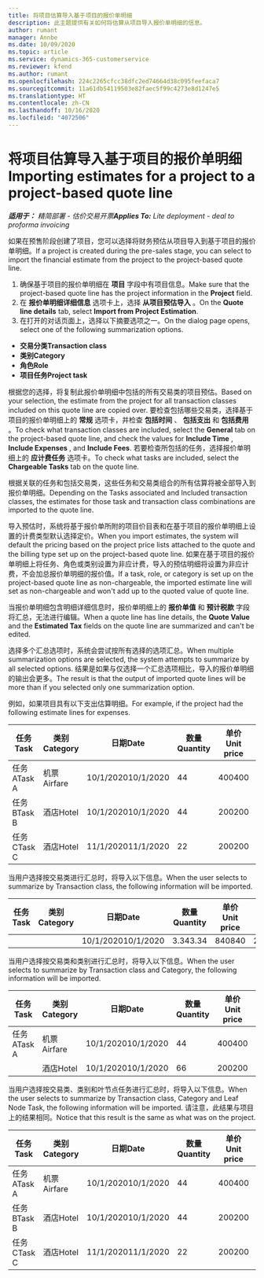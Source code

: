 ```yaml
---
title: 将项目估算导入基于项目的报价单明细
description: 此主题提供有关如何将估算从项目导入报价单明细的信息。
author: rumant
manager: Annbe
ms.date: 10/09/2020
ms.topic: article
ms.service: dynamics-365-customerservice
ms.reviewer: kfend
ms.author: rumant
ms.openlocfilehash: 224c2265cfcc38dfc2ed74664d38c095feefaca7
ms.sourcegitcommit: 11a61db54119503e82faec5f99c4273e8d1247e5
ms.translationtype: HT
ms.contentlocale: zh-CN
ms.lasthandoff: 10/16/2020
ms.locfileid: "4072506"
---
```

# <a name="importing-estimates-for-a-project-to-a-project-based-quote-line"></a><span data-ttu-id="186d6-103">将项目估算导入基于项目的报价单明细</span><span class="sxs-lookup"><span data-stu-id="186d6-103">Importing estimates for a project to a project-based quote line</span></span>

<span data-ttu-id="186d6-104">_**适用于：** 精简部署 - 估价交易开票_</span><span class="sxs-lookup"><span data-stu-id="186d6-104">_**Applies To:** Lite deployment - deal to proforma invoicing_</span></span>

<span data-ttu-id="186d6-105">如果在预售阶段创建了项目，您可以选择将财务预估从项目导入到基于项目的报价单明细。</span><span class="sxs-lookup"><span data-stu-id="186d6-105">If a project is created during the pre-sales stage, you can select to import the financial estimate from the project to the project-based quote line.</span></span>

1. <span data-ttu-id="186d6-106">确保基于项目的报价单明细在 **项目** 字段中有项目信息。</span><span class="sxs-lookup"><span data-stu-id="186d6-106">Make sure that the project-based quote line has the project information in the **Project** field.</span></span>
2. <span data-ttu-id="186d6-107">在 **报价单明细详细信息** 选项卡上，选择 **从项目预估导入** 。</span><span class="sxs-lookup"><span data-stu-id="186d6-107">On the **Quote line details** tab, select **Import from Project Estimation**.</span></span>
3. <span data-ttu-id="186d6-108">在打开的对话页面上，选择以下摘要选项之一。</span><span class="sxs-lookup"><span data-stu-id="186d6-108">On the dialog page opens, select one of the following summarization options.</span></span>

  - <span data-ttu-id="186d6-109">**交易分类**</span><span class="sxs-lookup"><span data-stu-id="186d6-109">**Transaction class**</span></span>
  - <span data-ttu-id="186d6-110">**类别**</span><span class="sxs-lookup"><span data-stu-id="186d6-110">**Category**</span></span>
  - <span data-ttu-id="186d6-111">**角色**</span><span class="sxs-lookup"><span data-stu-id="186d6-111">**Role**</span></span> 
  - <span data-ttu-id="186d6-112">**项目任务**</span><span class="sxs-lookup"><span data-stu-id="186d6-112">**Project task**</span></span>

<span data-ttu-id="186d6-113">根据您的选择，将复制此报价单明细中包括的所有交易类的项目预估。</span><span class="sxs-lookup"><span data-stu-id="186d6-113">Based on your selection, the estimate from the project for all transaction classes included on this quote line are copied over.</span></span> <span data-ttu-id="186d6-114">要检查包括哪些交易类，选择基于项目的报价单明细上的 **常规** 选项卡，并检查 **包括时间** 、 **包括支出** 和 **包括费用** 。</span><span class="sxs-lookup"><span data-stu-id="186d6-114">To check what transaction classes are included, select the **General** tab on the project-based quote line, and check the values for **Include Time** , **Include Expenses** , and **Include Fees**.</span></span>  <span data-ttu-id="186d6-115">若要检查所包括的任务，选择报价单明细上的 **应计费任务** 选项卡。</span><span class="sxs-lookup"><span data-stu-id="186d6-115">To check what tasks are included, select the **Chargeable Tasks** tab on the quote line.</span></span>

<span data-ttu-id="186d6-116">根据关联的任务和包括交易类，这些任务和交易类组合的所有估算将被全部导入到报价单明细。</span><span class="sxs-lookup"><span data-stu-id="186d6-116">Depending on the Tasks associated and Included transaction classes, the estimates for those task and transaction class combinations are imported to the quote line.</span></span>

<span data-ttu-id="186d6-117">导入预估时，系统将基于报价单所附的项目价目表和在基于项目的报价单明细上设置的计费类型默认选择定价。</span><span class="sxs-lookup"><span data-stu-id="186d6-117">When you import estimates, the system will default the pricing based on the project price lists attached to the quote and the billing type set up on the project-based quote line.</span></span> <span data-ttu-id="186d6-118">如果在基于项目的报价单明细上将任务、角色或类别设置为非应计费，导入的预估明细将设置为非应计费，不会加总报价单明细的报价值。</span><span class="sxs-lookup"><span data-stu-id="186d6-118">If a task, role, or category is set up on the project-based quote line as non-chargeable, the imported estimate line will set as non-chargeable and won't add up to the quoted value of quote line.</span></span>

<span data-ttu-id="186d6-119">当报价单明细包含明细详细信息时，报价单明细上的 **报价单值** 和 **预计税款** 字段将汇总，无法进行编辑。</span><span class="sxs-lookup"><span data-stu-id="186d6-119">When a quote line has line details, the **Quote Value** and the **Estimated Tax** fields on the quote line are summarized and can't be edited.</span></span>

<span data-ttu-id="186d6-120">选择多个汇总选项时，系统会尝试按所有选择的选项汇总。</span><span class="sxs-lookup"><span data-stu-id="186d6-120">When multiple summarization options are selected, the system attempts to summarize by all selected options.</span></span> <span data-ttu-id="186d6-121">结果是如果与仅选择一个汇总选项相比，导入的报价单明细的输出会更多。</span><span class="sxs-lookup"><span data-stu-id="186d6-121">The result is that the output of imported quote lines will be more than if you selected only one summarization option.</span></span>

<span data-ttu-id="186d6-122">例如，如果项目具有以下支出估算明细。</span><span class="sxs-lookup"><span data-stu-id="186d6-122">For example, if the project had the following estimate lines for expenses.</span></span>

| <span data-ttu-id="186d6-123">任务</span><span class="sxs-lookup"><span data-stu-id="186d6-123">Task</span></span> | <span data-ttu-id="186d6-124">类别</span><span class="sxs-lookup"><span data-stu-id="186d6-124">Category</span></span> | <span data-ttu-id="186d6-125">日期</span><span class="sxs-lookup"><span data-stu-id="186d6-125">Date</span></span> | <span data-ttu-id="186d6-126">数量</span><span class="sxs-lookup"><span data-stu-id="186d6-126">Quantity</span></span> | <span data-ttu-id="186d6-127">单价</span><span class="sxs-lookup"><span data-stu-id="186d6-127">Unit price</span></span> | <span data-ttu-id="186d6-128">应收总额</span><span class="sxs-lookup"><span data-stu-id="186d6-128">Amount</span></span> |
| --- | --- | --- | --- | --- | --- |
| <span data-ttu-id="186d6-129">任务 A</span><span class="sxs-lookup"><span data-stu-id="186d6-129">Task A</span></span> | <span data-ttu-id="186d6-130">机票</span><span class="sxs-lookup"><span data-stu-id="186d6-130">Airfare</span></span> | <span data-ttu-id="186d6-131">10/1/2020</span><span class="sxs-lookup"><span data-stu-id="186d6-131">10/1/2020</span></span> | <span data-ttu-id="186d6-132">4</span><span class="sxs-lookup"><span data-stu-id="186d6-132">4</span></span> | <span data-ttu-id="186d6-133">400</span><span class="sxs-lookup"><span data-stu-id="186d6-133">400</span></span> | <span data-ttu-id="186d6-134">1600</span><span class="sxs-lookup"><span data-stu-id="186d6-134">1600</span></span> |
| <span data-ttu-id="186d6-135">任务 B</span><span class="sxs-lookup"><span data-stu-id="186d6-135">Task B</span></span> | <span data-ttu-id="186d6-136">酒店</span><span class="sxs-lookup"><span data-stu-id="186d6-136">Hotel</span></span> | <span data-ttu-id="186d6-137">10/1/2020</span><span class="sxs-lookup"><span data-stu-id="186d6-137">10/1/2020</span></span> | <span data-ttu-id="186d6-138">4</span><span class="sxs-lookup"><span data-stu-id="186d6-138">4</span></span> | <span data-ttu-id="186d6-139">200</span><span class="sxs-lookup"><span data-stu-id="186d6-139">200</span></span> | <span data-ttu-id="186d6-140">800</span><span class="sxs-lookup"><span data-stu-id="186d6-140">800</span></span> |
| <span data-ttu-id="186d6-141">任务 C</span><span class="sxs-lookup"><span data-stu-id="186d6-141">Task C</span></span> | <span data-ttu-id="186d6-142">酒店</span><span class="sxs-lookup"><span data-stu-id="186d6-142">Hotel</span></span> | <span data-ttu-id="186d6-143">11/1/2020</span><span class="sxs-lookup"><span data-stu-id="186d6-143">11/1/2020</span></span> | <span data-ttu-id="186d6-144">2</span><span class="sxs-lookup"><span data-stu-id="186d6-144">2</span></span> | <span data-ttu-id="186d6-145">200</span><span class="sxs-lookup"><span data-stu-id="186d6-145">200</span></span> | <span data-ttu-id="186d6-146">400</span><span class="sxs-lookup"><span data-stu-id="186d6-146">400</span></span> |

<span data-ttu-id="186d6-147">当用户选择按交易类进行汇总时，将导入以下信息。</span><span class="sxs-lookup"><span data-stu-id="186d6-147">When the user selects to summarize by Transaction class, the following information will be imported.</span></span>

| <span data-ttu-id="186d6-148">任务</span><span class="sxs-lookup"><span data-stu-id="186d6-148">Task</span></span> | <span data-ttu-id="186d6-149">类别</span><span class="sxs-lookup"><span data-stu-id="186d6-149">Category</span></span> | <span data-ttu-id="186d6-150">日期</span><span class="sxs-lookup"><span data-stu-id="186d6-150">Date</span></span> | <span data-ttu-id="186d6-151">数量</span><span class="sxs-lookup"><span data-stu-id="186d6-151">Quantity</span></span> | <span data-ttu-id="186d6-152">单价</span><span class="sxs-lookup"><span data-stu-id="186d6-152">Unit price</span></span> | <span data-ttu-id="186d6-153">应收总额</span><span class="sxs-lookup"><span data-stu-id="186d6-153">Amount</span></span> |
| --- | --- | --- | --- | --- | --- |
|||<span data-ttu-id="186d6-154">10/1/2020</span><span class="sxs-lookup"><span data-stu-id="186d6-154">10/1/2020</span></span> | <span data-ttu-id="186d6-155">3.34</span><span class="sxs-lookup"><span data-stu-id="186d6-155">3.34</span></span> | <span data-ttu-id="186d6-156">840</span><span class="sxs-lookup"><span data-stu-id="186d6-156">840</span></span> | <span data-ttu-id="186d6-157">2800</span><span class="sxs-lookup"><span data-stu-id="186d6-157">2800</span></span> |

<span data-ttu-id="186d6-158">当用户选择按交易类和类别进行汇总时，将导入以下信息。</span><span class="sxs-lookup"><span data-stu-id="186d6-158">When the user selects to summarize by Transaction class and Category, the following information will be imported.</span></span>

| <span data-ttu-id="186d6-159">任务</span><span class="sxs-lookup"><span data-stu-id="186d6-159">Task</span></span> | <span data-ttu-id="186d6-160">类别</span><span class="sxs-lookup"><span data-stu-id="186d6-160">Category</span></span> | <span data-ttu-id="186d6-161">日期</span><span class="sxs-lookup"><span data-stu-id="186d6-161">Date</span></span> | <span data-ttu-id="186d6-162">数量</span><span class="sxs-lookup"><span data-stu-id="186d6-162">Quantity</span></span> | <span data-ttu-id="186d6-163">单价</span><span class="sxs-lookup"><span data-stu-id="186d6-163">Unit price</span></span> | <span data-ttu-id="186d6-164">应收总额</span><span class="sxs-lookup"><span data-stu-id="186d6-164">Amount</span></span> |
| --- | --- | --- | --- | --- | --- |
| <span data-ttu-id="186d6-165">任务 A</span><span class="sxs-lookup"><span data-stu-id="186d6-165">Task A</span></span> | <span data-ttu-id="186d6-166">机票</span><span class="sxs-lookup"><span data-stu-id="186d6-166">Airfare</span></span> | <span data-ttu-id="186d6-167">10/1/2020</span><span class="sxs-lookup"><span data-stu-id="186d6-167">10/1/2020</span></span> | <span data-ttu-id="186d6-168">4</span><span class="sxs-lookup"><span data-stu-id="186d6-168">4</span></span> | <span data-ttu-id="186d6-169">400</span><span class="sxs-lookup"><span data-stu-id="186d6-169">400</span></span> | <span data-ttu-id="186d6-170">1600</span><span class="sxs-lookup"><span data-stu-id="186d6-170">1600</span></span> |
| | <span data-ttu-id="186d6-171">酒店</span><span class="sxs-lookup"><span data-stu-id="186d6-171">Hotel</span></span> | <span data-ttu-id="186d6-172">10/1/2020</span><span class="sxs-lookup"><span data-stu-id="186d6-172">10/1/2020</span></span> | <span data-ttu-id="186d6-173">6</span><span class="sxs-lookup"><span data-stu-id="186d6-173">6</span></span> | <span data-ttu-id="186d6-174">200</span><span class="sxs-lookup"><span data-stu-id="186d6-174">200</span></span> | <span data-ttu-id="186d6-175">1200</span><span class="sxs-lookup"><span data-stu-id="186d6-175">1200</span></span> |

<span data-ttu-id="186d6-176">当用户选择按交易类、类别和叶节点任务进行汇总时，将导入以下信息。</span><span class="sxs-lookup"><span data-stu-id="186d6-176">When the user selects to summarize by Transaction class, Category and Leaf Node Task, the following information will be imported.</span></span> <span data-ttu-id="186d6-177">请注意，此结果与项目上的结果相同。</span><span class="sxs-lookup"><span data-stu-id="186d6-177">Notice that this result is the same as what was on the project.</span></span>

| <span data-ttu-id="186d6-178">任务</span><span class="sxs-lookup"><span data-stu-id="186d6-178">Task</span></span> | <span data-ttu-id="186d6-179">类别</span><span class="sxs-lookup"><span data-stu-id="186d6-179">Category</span></span> | <span data-ttu-id="186d6-180">日期</span><span class="sxs-lookup"><span data-stu-id="186d6-180">Date</span></span> | <span data-ttu-id="186d6-181">数量</span><span class="sxs-lookup"><span data-stu-id="186d6-181">Quantity</span></span> | <span data-ttu-id="186d6-182">单价</span><span class="sxs-lookup"><span data-stu-id="186d6-182">Unit price</span></span> | <span data-ttu-id="186d6-183">应收总额</span><span class="sxs-lookup"><span data-stu-id="186d6-183">Amount</span></span> |
| --- | --- | --- | --- | --- | --- |
| <span data-ttu-id="186d6-184">任务 A</span><span class="sxs-lookup"><span data-stu-id="186d6-184">Task A</span></span> | <span data-ttu-id="186d6-185">机票</span><span class="sxs-lookup"><span data-stu-id="186d6-185">Airfare</span></span> | <span data-ttu-id="186d6-186">10/1/2020</span><span class="sxs-lookup"><span data-stu-id="186d6-186">10/1/2020</span></span> | <span data-ttu-id="186d6-187">4</span><span class="sxs-lookup"><span data-stu-id="186d6-187">4</span></span> | <span data-ttu-id="186d6-188">400</span><span class="sxs-lookup"><span data-stu-id="186d6-188">400</span></span> | <span data-ttu-id="186d6-189">1600</span><span class="sxs-lookup"><span data-stu-id="186d6-189">1600</span></span> |
| <span data-ttu-id="186d6-190">任务 B</span><span class="sxs-lookup"><span data-stu-id="186d6-190">Task B</span></span> | <span data-ttu-id="186d6-191">酒店</span><span class="sxs-lookup"><span data-stu-id="186d6-191">Hotel</span></span> | <span data-ttu-id="186d6-192">10/1/2020</span><span class="sxs-lookup"><span data-stu-id="186d6-192">10/1/2020</span></span> | <span data-ttu-id="186d6-193">4</span><span class="sxs-lookup"><span data-stu-id="186d6-193">4</span></span> | <span data-ttu-id="186d6-194">200</span><span class="sxs-lookup"><span data-stu-id="186d6-194">200</span></span> | <span data-ttu-id="186d6-195">800</span><span class="sxs-lookup"><span data-stu-id="186d6-195">800</span></span> |
| <span data-ttu-id="186d6-196">任务 C</span><span class="sxs-lookup"><span data-stu-id="186d6-196">Task C</span></span> | <span data-ttu-id="186d6-197">酒店</span><span class="sxs-lookup"><span data-stu-id="186d6-197">Hotel</span></span> | <span data-ttu-id="186d6-198">11/1/2020</span><span class="sxs-lookup"><span data-stu-id="186d6-198">11/1/2020</span></span> | <span data-ttu-id="186d6-199">2</span><span class="sxs-lookup"><span data-stu-id="186d6-199">2</span></span> | <span data-ttu-id="186d6-200">200</span><span class="sxs-lookup"><span data-stu-id="186d6-200">200</span></span> | <span data-ttu-id="186d6-201">400</span><span class="sxs-lookup"><span data-stu-id="186d6-201">400</span></span> |
